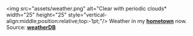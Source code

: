 <img src="assets/weather.png" alt="Clear with periodic clouds* width="25" height="25" style="vertical-align:middle;position:relative;top:-1pt;"/> Weather in my [**hometown**](https://en.wikipedia.org/wiki/Shantou) now. Source: [**weatherDB**](https://weatherdbi.herokuapp.com/)
